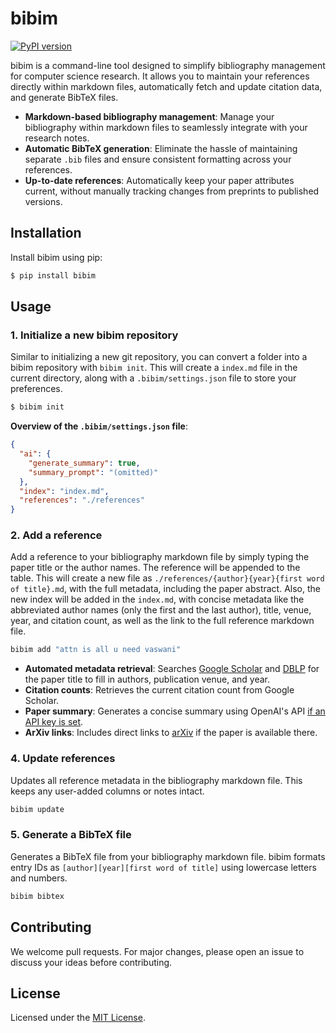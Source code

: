 # bibim
[![PyPI version](https://img.shields.io/pypi/v/bibim)](https://pypi.org/project/bibim/)

bibim is a command-line tool designed to simplify bibliography management for computer science research. It allows you to maintain your references directly within markdown files, automatically fetch and update citation data, and generate BibTeX files.


- **Markdown-based bibliography management**: Manage your bibliography within markdown files to seamlessly integrate with your research notes.
- **Automatic BibTeX generation**: Eliminate the hassle of maintaining separate `.bib` files and ensure consistent formatting across your references.
- **Up-to-date references**: Automatically keep your paper attributes current, without manually tracking changes from preprints to published versions.


## Installation

Install bibim using pip:

```bash
$ pip install bibim
```

## Usage


### 1. Initialize a new bibim repository

Similar to initializing a new git repository, you can convert a folder into a bibim repository with `bibim init`. This will create a `index.md` file in the current directory, along with a `.bibim/settings.json` file to store your preferences.

```bash
$ bibim init
```

**Overview of the `.bibim/settings.json` file**:

```json
{
  "ai": {
    "generate_summary": true,
    "summary_prompt": "(omitted)"
  },
  "index": "index.md",
  "references": "./references"  
}
```


### 2. Add a reference

Add a reference to your bibliography markdown file by simply typing the paper title or the author names. The reference will be appended to the table. This will create a new file as `./references/{author}{year}{first word of title}.md`, with the full metadata, including the paper abstract. Also, the new index will be added in the `index.md`, with concise metadata like the abbreviated author names (only the first and the last author), title, venue, year, and citation count, as well as the link to the full reference markdown file.

```bash
bibim add "attn is all u need vaswani"
```

- **Automated metadata retrieval**: Searches [Google Scholar](https://scholar.google.com) and [DBLP](https://dblp.org) for the paper title to fill in authors, publication venue, and year.
- **Citation counts**: Retrieves the current citation count from Google Scholar.
- **Paper summary**: Generates a concise summary using OpenAI's API [if an API key is set](https://help.openai.com/en/articles/5112595-best-practices-for-api-key-safety).
- **ArXiv links**: Includes direct links to [arXiv](https://arxiv.org) if the paper is available there.



### 4. Update references

Updates all reference metadata in the bibliography markdown file. This keeps any user-added columns or notes intact.

```bash
bibim update
```


### 5. Generate a BibTeX file

Generates a BibTeX file from your bibliography markdown file. bibim formats entry IDs as `[author][year][first word of title]` using lowercase letters and numbers.

```bash
bibim bibtex
```

## Contributing

We welcome pull requests. For major changes, please open an issue to discuss your ideas before contributing.


## License

Licensed under the [MIT License](LICENSE).


